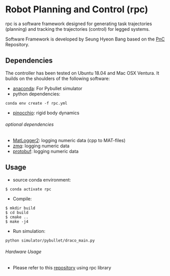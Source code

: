# Robot Planning and Control (rpc)
rpc is a software framework designed for generating task trajectories (planning) and tracking the trajectories (control) for legged systems.<br/>

Software Framework is developed by Seung Hyeon Bang based on the [PnC](https://github.com/junhyeokahn/PnC) Repository.<br/>

## Dependencies
The controller has been tested on Ubuntu 18.04 and Mac OSX Ventura. It builds on the shoulders of the following software:<br/>
- [anaconda](https://docs.anaconda.com/anaconda/install/): For Pybullet simulator<br/>
- python dependencies: 
```
conda env create -f rpc.yml
```
- [pinocchio](https://github.com/shbang91/pinocchio): rigid body dynamics

###### optional dependencies
- [MatLogger2](https://github.com/ADVRHumanoids/MatLogger2/tree/devel): logging numeric data (cpp to MAT-files)
- [zmq](https://github.com/shbang91/rpc/blob/main/dependency/scripts/install_zmq.sh): logging numeric data
- [protobuf](https://github.com/shbang91/rpc/blob/main/dependency/scripts/install_protobuf.sh): logging numeric data

## Usage
- source conda environment:<br/>
```
$ conda activate rpc
```
- Compile:<br/>
```
$ mkdir build
$ cd build 
$ cmake ..
$ make -j4
```
- Run simulation:<br/>
```
python simulator/pybullet/draco_main.py
```
###### Hardware Usage
- Please refer to this [repository](https://github.com/shbang91/draco3_nodelet) using rpc library
